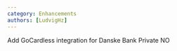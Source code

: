 ```yaml
---
category: Enhancements
authors: [LudvigHz]
---
```


Add GoCardless integration for Danske Bank Private NO
